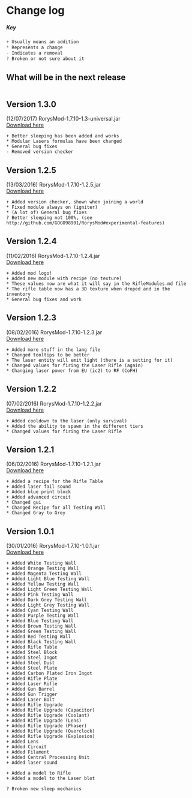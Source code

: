 # Change log

##### Key

```java
+ Usually means an addition
* Represents a change
- Indicates a removal 
? Broken or not sure about it
```

## What will be in the next release

```
```

## Version 1.3.0

(12/07/2017) RorysMod-1.7.10-1.3-universal.jar<br>
[Download here](https://github.com/GOGO98901/RorysMod/releases/tag/1.3.0)

```
+ Better sleeping has been added and works
* Modular Lasers formulas have been changed
* General bug fixes
- Removed version checker
```

## Version 1.2.5

(13/03/2016) RorysMod-1.7.10-1.2.5.jar<br>
[Download here](https://github.com/GOGO98901/RorysMod/releases/tag/1.2.5)

```
+ Added version checker, shown when joining a world
* Fixed module always on (igniter)
* (A lot of) General bug fixes
? Better sleeping not 100%, (see http://github.com/GOGO98901/RorysMod#experimental-features)
```

## Version 1.2.4

(11/02/2016) RorysMod-1.7.10-1.2.4.jar<br>
[Download here](https://github.com/GOGO98901/RorysMod/releases/tag/1.2.4)

```
+ Added mod logo!
+ Added new module with recipe (no texture)
* These values now are what it will say in the RifleModules.md file
* The rifle table now has a 3D texture when droped and in the inventory
* General bug fixes and work
```

## Version 1.2.3

(08/02/2016) RorysMod-1.7.10-1.2.3.jar<br>
[Download here](https://github.com/GOGO98901/RorysMod/releases/tag/1.2.3)

```
+ Added more stuff in the lang file
* Changed tooltips to be better
+ The laser entity will emit light (there is a setting for it)
* Changed values for firing the Laser Rifle (again)
* Changing laser power from EU (ic2) to RF (CoFH)
```

## Version 1.2.2

(07/02/2016) RorysMod-1.7.10-1.2.2.jar<br>
[Download here](https://github.com/GOGO98901/RorysMod/releases/tag/1.2.2)

```
+ Added cooldown to the laser (only survival)
+ Added the ability to spawn in the different tiers
* Changed values for firing the Laser Rifle
```

## Version 1.2.1

(06/02/2016) RorysMod-1.7.10-1.2.1.jar<br>
[Download here](https://github.com/GOGO98901/RorysMod/releases/tag/1.2.1)

```
+ Added a recipe for the Rifle Table
+ Added laser fail sound
+ Added blue print block
+ Added advanced circuit
* Changed gui
* Changed Recipe for all Testing Wall
* Changed Gray to Grey
```

## Version 1.0.1

(30/01/2016) RorysMod-1.7.10-1.0.1.jar<br>
[Download here](https://github.com/GOGO98901/RorysMod/releases/tag/1.0.1)

```
+ Added White Testing Wall
+ Added Orange Testing Wall
+ Added Magenta Testing Wall
+ Added Light Blue Testing Wall
+ Added Yellow Testing Wall
+ Added Light Green Testing Wall
+ Added Pink Testing Wall
+ Added Dark Grey Testing Wall
+ Added Light Grey Testing Wall
+ Added Cyan Testing Wall
+ Added Purple Testing Wall
+ Added Blue Testing Wall
+ Added Brown Testing Wall
+ Added Green Testing Wall
+ Added Red Testing Wall
+ Added Black Testing Wall
+ Added Rifle Table
+ Added Steel Block
+ Added Steel Ingot
+ Added Steel Dust
+ Added Steel Plate
+ Added Carbon Plated Iron Ingot
+ Added Rifle Plate
+ Added Laser Rifle
+ Added Gun Barrel
+ Added Gun Trigger
+ Added Laser Bolt
+ Added Rifle Upgrade
+ Added Rifle Upgrade (Capacitor)
+ Added Rifle Upgrade (Coolant)
+ Added Rifle Upgrade (Lens)
+ Added Rifle Upgrade (Phaser)
+ Added Rifle Upgrade (Overclock)
+ Added Rifle Upgrade (Explosion)
+ Added Lens
+ Added Circuit
+ Added Filament
+ Added Central Processing Unit
+ Added laser sound

+ Added a model to Rifle
+ Added a model to the Laser blot

? Broken new sleep mechanics
```
